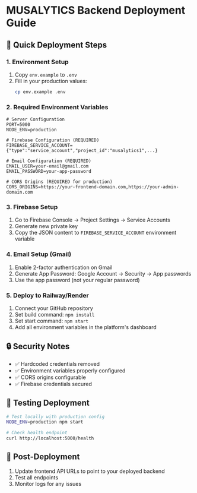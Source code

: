 # MUSALYTICS Backend Deployment Guide

## 🚀 Quick Deployment Steps

### 1. Environment Setup
1. Copy `env.example` to `.env`
2. Fill in your production values:
   ```bash
   cp env.example .env
   ```

### 2. Required Environment Variables
```env
# Server Configuration
PORT=5000
NODE_ENV=production

# Firebase Configuration (REQUIRED)
FIREBASE_SERVICE_ACCOUNT={"type":"service_account","project_id":"musalytics1",...}

# Email Configuration (REQUIRED)
EMAIL_USER=your-email@gmail.com
EMAIL_PASSWORD=your-app-password

# CORS Origins (REQUIRED for production)
CORS_ORIGINS=https://your-frontend-domain.com,https://your-admin-domain.com
```

### 3. Firebase Setup
1. Go to Firebase Console → Project Settings → Service Accounts
2. Generate new private key
3. Copy the JSON content to `FIREBASE_SERVICE_ACCOUNT` environment variable

### 4. Email Setup (Gmail)
1. Enable 2-factor authentication on Gmail
2. Generate App Password: Google Account → Security → App passwords
3. Use the app password (not your regular password)

### 5. Deploy to Railway/Render
1. Connect your GitHub repository
2. Set build command: `npm install`
3. Set start command: `npm start`
4. Add all environment variables in the platform's dashboard

## 🔒 Security Notes
- ✅ Hardcoded credentials removed
- ✅ Environment variables properly configured
- ✅ CORS origins configurable
- ✅ Firebase credentials secured

## 🧪 Testing Deployment
```bash
# Test locally with production config
NODE_ENV=production npm start

# Check health endpoint
curl http://localhost:5000/health
```

## 📝 Post-Deployment
1. Update frontend API URLs to point to your deployed backend
2. Test all endpoints
3. Monitor logs for any issues
